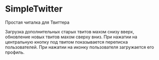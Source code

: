 # SimpleTwitter
Простая читалка для Твиттера

Загрузка дополнительных старых твитов махом снизу вверх, обновление новых твитов махом сверху вниз.
При нажатии на центральную кнопку под твитом показывается переписка пользователей.
При нажатии на иконку пользователя загружается его профиль.
